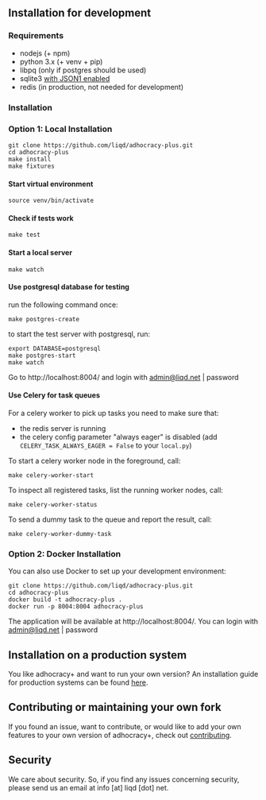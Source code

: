 ## Installation for development

### Requirements

 * nodejs (+ npm)
 * python 3.x (+ venv + pip)
 * libpq (only if postgres should be used)
 * sqlite3 [with JSON1 enabled](https://code.djangoproject.com/wiki/JSON1Extension)
 * redis (in production, not needed for development)

### Installation

### Option 1: Local Installation

    git clone https://github.com/liqd/adhocracy-plus.git
    cd adhocracy-plus
    make install
    make fixtures

#### Start virtual environment

    source venv/bin/activate

#### Check if tests work

    make test

#### Start a local server

    make watch

#### Use postgresql database for testing

run the following command once:
```
make postgres-create
```
to start the test server with postgresql, run:
```
export DATABASE=postgresql
make postgres-start
make watch
```

Go to http://localhost:8004/ and login with admin@liqd.net | password

#### Use Celery for task queues

For a celery worker to pick up tasks you need to make sure that:
- the redis server is running
- the celery config parameter "always eager" is disabled (add `CELERY_TASK_ALWAYS_EAGER = False` to your `local.py`)

To start a celery worker node in the foreground, call:
```
make celery-worker-start
```

To inspect all registered tasks, list the running worker nodes, call:
```
make celery-worker-status
```

To send a dummy task to the queue and report the result, call:
```
make celery-worker-dummy-task
```

### Option 2: Docker Installation

You can also use Docker to set up your development environment:

    git clone https://github.com/liqd/adhocracy-plus.git
    cd adhocracy-plus
    docker build -t adhocracy-plus .
    docker run -p 8004:8004 adhocracy-plus

The application will be available at http://localhost:8004/. You can login with admin@liqd.net | password

## Installation on a production system

You like adhocracy+ and want to run your own version? An installation guide for production systems can be found [here](./installation_prod.md).

## Contributing or maintaining your own fork

If you found an issue, want to contribute, or would like to add your own features to your own version of adhocracy+, check out [contributing](./contributing.md).

## Security

We care about security. So, if you find any issues concerning security, please send us an email at info [at] liqd [dot] net.

